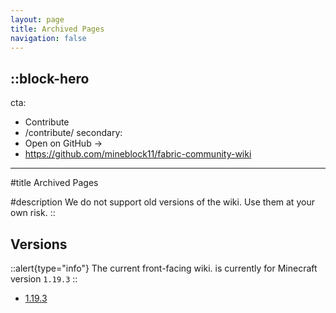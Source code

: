 ```yaml
---
layout: page
title: Archived Pages
navigation: false
---
```


::block-hero
---
cta:
  - Contribute
  - /contribute/
secondary:
  - Open on GitHub →
  - https://github.com/mineblock11/fabric-community-wiki
---

#title
Archived Pages

#description
We do not support old versions of the wiki. Use them at your own risk.
::

## Versions
::alert{type="info"}
The current front-facing wiki. is currently for Minecraft version `1.19.3`
::

- [1.19.3](/1.19.3/)